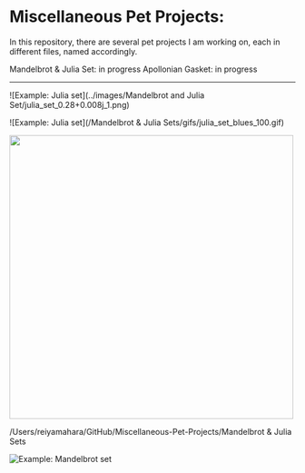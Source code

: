 # Miscellaneous Pet Projects:



In this repository, there are several pet projects I am working on, each in different files, named accordingly.

Mandelbrot & Julia Set: in progress
Apollonian Gasket: in progress

---

![Example: Julia set](../images/Mandelbrot and Julia Set/julia_set_0.28+0.008j_1.png)

![Example: Julia set](/Mandelbrot & Julia Sets/gifs/julia_set_blues_100.gif)


<img src="Miscellaneous-Pet-Projects/Mandelbrot & Julia Set/gifs/julia_set_blues_100.gif" width="500" />
  
 /Users/reiyamahara/GitHub/Miscellaneous-Pet-Projects/Mandelbrot & Julia Sets

![Example: Mandelbrot set](mandelbrot_set_rdbu_100.gif)


